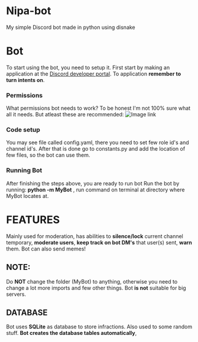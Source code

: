 # Nipa-bot
My simple Discord bot made in python using disnake

# Bot

To start using the bot, you need to setup it. First start by making an application at the [Discord developer portal](https://discord.com/developers/applications/). To application **remember to turn intents on**.

### Permissions
What permissions bot needs to work? To be honest I'm not 100% sure what all it needs. But atleast these are recommended: 
![Image link](https://github.com/Nipa-Code/Python-projects-list/blob/main/perms.png)

### Code setup
You may see file called config.yaml, there you need to set few role id's and channel id's. 
After that is done go to constants.py and add the location of few files, so the bot can use them.

### Running Bot
After finishing the steps above, you are ready to run bot
Run the bot by running: **python -m MyBot** , run command on terminal at directory where MyBot locates at.

# FEATURES
Mainly used for moderation, has abilities to **silence/lock** current channel temporary, **moderate users**, **keep track on bot DM's** that user(s) sent, **warn** them. Bot can also send memes!

## NOTE:

Do **NOT** change the folder (MyBot) to anything, otherwise you need to change a lot more imports and few other things.
Bot **is not** suitable for big servers.

## DATABASE

Bot uses **SQLite** as database to store infractions. Also used to some random stuff. **Bot creates the database tables automatically**, 
